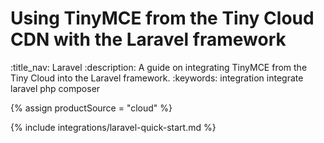 # Using TinyMCE from the Tiny Cloud CDN with the Laravel framework
:title_nav: Laravel
:description: A guide on integrating TinyMCE from the Tiny Cloud into the Laravel framework.
:keywords: integration integrate laravel php composer

{% assign productSource = "cloud" %}

{% include integrations/laravel-quick-start.md %}
